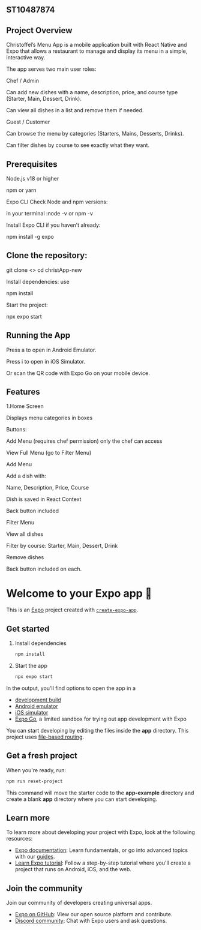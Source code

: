 ## ST10487874
## Project Overview

Christoffel’s Menu App is a mobile application built with React Native and Expo that allows a restaurant to manage and display its menu in a simple, interactive way.

The app serves two main user roles:

Chef / Admin

Can add new dishes with a name, description, price, and course type (Starter, Main, Dessert, Drink).

Can view all dishes in a list and remove them if needed.

Guest / Customer

Can browse the menu by categories (Starters, Mains, Desserts, Drinks).

Can filter dishes by course to see exactly what they want.

## Prerequisites

Node.js v18 or higher

npm or yarn

Expo CLI
Check Node and npm versions:

in your terminal :node -v or 
npm -v


Install Expo CLI if you haven’t already:

npm install -g expo

## Clone the repository:

git clone <>
cd christApp-new


Install dependencies: use

npm install

Start the project:

npx expo start

## Running the App

Press a to open in Android Emulator.

Press i to open in iOS Simulator.

Or scan the QR code with Expo Go on your mobile device.
## Features

1.Home Screen

Displays menu categories in boxes

Buttons:

Add Menu (requires chef permission) only the chef can access

View Full Menu (go to Filter Menu)

Add Menu

Add a dish with:

Name, Description, Price, Course

Dish is saved in React Context

Back button included

Filter Menu

View all dishes

Filter by course: Starter, Main, Dessert, Drink

Remove dishes

Back button included on each.






















# Welcome to your Expo app 👋

This is an [Expo](https://expo.dev) project created with [`create-expo-app`](https://www.npmjs.com/package/create-expo-app).

## Get started

1. Install dependencies

   ```bash
   npm install
   ```

2. Start the app

   ```bash
   npx expo start
   ```

In the output, you'll find options to open the app in a

- [development build](https://docs.expo.dev/develop/development-builds/introduction/)
- [Android emulator](https://docs.expo.dev/workflow/android-studio-emulator/)
- [iOS simulator](https://docs.expo.dev/workflow/ios-simulator/)
- [Expo Go](https://expo.dev/go), a limited sandbox for trying out app development with Expo

You can start developing by editing the files inside the **app** directory. This project uses [file-based routing](https://docs.expo.dev/router/introduction).

## Get a fresh project

When you're ready, run:

```bash
npm run reset-project
```

This command will move the starter code to the **app-example** directory and create a blank **app** directory where you can start developing.

## Learn more

To learn more about developing your project with Expo, look at the following resources:

- [Expo documentation](https://docs.expo.dev/): Learn fundamentals, or go into advanced topics with our [guides](https://docs.expo.dev/guides).
- [Learn Expo tutorial](https://docs.expo.dev/tutorial/introduction/): Follow a step-by-step tutorial where you'll create a project that runs on Android, iOS, and the web.

## Join the community

Join our community of developers creating universal apps.

- [Expo on GitHub](https://github.com/expo/expo): View our open source platform and contribute.
- [Discord community](https://chat.expo.dev): Chat with Expo users and ask questions.
